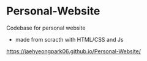 # Personal-Website
Codebase for personal website
- made from scracth with HTML/CSS and Js

https://jaehyeongpark06.github.io/Personal-Website/

